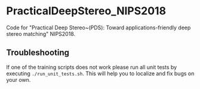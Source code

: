 # PracticalDeepStereo_NIPS2018
Code for "Practical Deep Stereo~(PDS): Toward applications-friendly deep stereo matching" NIPS2018.

## Troubleshooting
If one of the training scripts does not work please run all unit tests by executing `./run_unit_tests.sh`. This will help you to localize and fix bugs on your own.  
